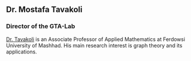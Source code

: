 ## Dr. Mostafa Tavakoli

### Director of the GTA-Lab

[Dr. Tavakoli](https://prof.um.ac.ir/m_tavakoli/) is an Associate Professor of Applied Mathematics at Ferdowsi University of Mashhad. His main research interest is graph theory and its applications.
